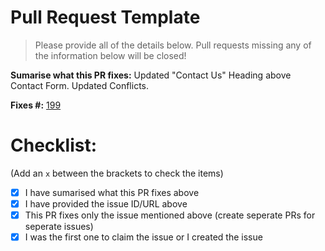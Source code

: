 # Pull Request Template

> Please provide all of the details below. Pull requests missing any of the information below will be closed!

**Sumarise what this PR fixes:** Updated "Contact Us" Heading above Contact Form. Updated Conflicts.

**Fixes #:** [199](https://github.com/zero-to-mastery/Keiko-Corp/issues/199#issue-713611402)

# Checklist:

(Add an `x` between the brackets to check the items)

- [x] I have sumarised what this PR fixes above
- [x] I have provided the issue ID/URL above
- [x] This PR fixes only the issue mentioned above (create seperate PRs for seperate issues)
- [x] I was the first one to claim the issue or I created the issue
